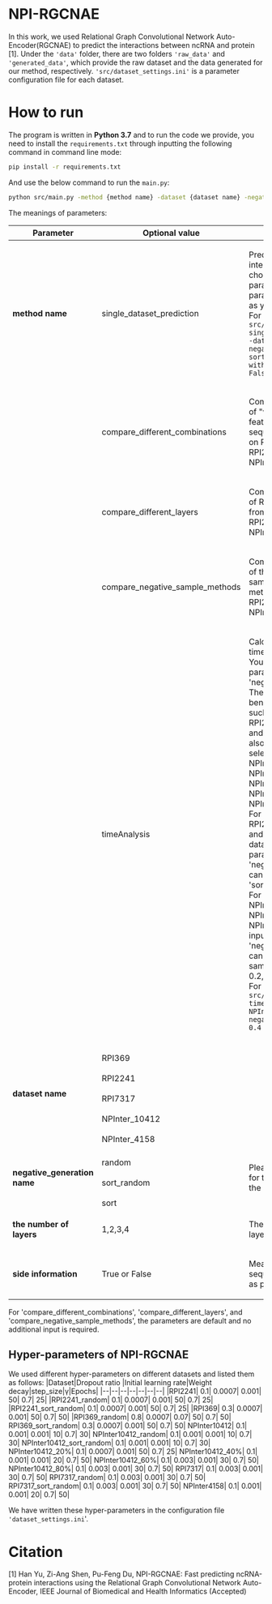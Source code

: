 # NPI-RGCNAE
  In this work, we used Relational Graph Convolutional 		Network Auto-Encoder(RGCNAE) to predict the interactions between ncRNA and protein [1].
  Under the `'data'` folder, there are two folders `'raw_data'` and `'generated_data'`, which provide the raw dataset and the data generated for our method, respectively.
  `'src/dataset_settings.ini'` is a parameter configuration file for each dataset.
# How to run
The program is written in **Python 3.7** and to run the code we provide, you need to install the `requirements.txt` through inputting the following command in command line mode:

```bash
pip install -r requirements.txt 
```

And use the below command to run the `main.py`:

```bash
python src/main.py -method {method name} -dataset {dataset name} -negative_random_sample {negative generation name} -layers {the number of layers} -with_side_information {side information}
```
The meanings of parameters: 

|  Parameter | Optional value |Meaning|
|--|--|--|
| **method name** | single_dataset_prediction |<p align="left">Predict ncRNA-protein interactions on a dataset chosed by the dataset parameter. Other parameters are the same as your input.<br> For example,`python src/main.py -method single_dataset_prediction -dataset RPI369  -negative_random_sample sort -layers 1 -with_side_information False`</p>|
| |compare_different_combinations|<p align="left">Compare the performance of "with sequence-based features" and "without sequence-based method" on RPI369, RPI2241,RPI7317 and NPInter10412.</p>|
| |compare_different_layers |<p align="left">Compare the performance of R-GCN layers varying from 1 to 4 on RPI369, RPI2241,RPI7317 and NPInter10412.</p>
| |compare_negative_sample_methods |<p align="left">Compare the performance of three different negative sample generation methods on RPI369, RPI2241,RPI7317 and NPInter10412.</p>
| |timeAnalysis|<p align="left">Calculate the runnning time on different datasets. You only need to enter two parameters, 'dataset' and 'negative_random_sample'. <br>The 'dataset' can be benchmarking datasets, such as  RPI7317, RPI369, RPI2241, NPInter_4158 and NPInter_10412. It can also be datasets randomly selected from the NPInter10412, such as NPInter_10412_0.2,   NPInter_10412_0.4, NPInter_10412_0.6, and NPInter_10412_0.8. <br>For RPI7317, RPI369, RPI2241, NPInter_4158 and NPInter_10412 datasets, the input parameter 'negative_random_sample' can be 'sort', 'sort_random', 'random'. <br>For NPInter_10412_0.2, NPInter_10412_0.4, NPInter_10412_0.6, and NPInter_10412_0.8, the input parameter 'negative_random_sample' can be the randomly sampling proportion, 0.2,0.4,0.6, and 0.8.<br>For example,`python src/main.py -method timeAnalysis -dataset  NPInter_10412_0.4 -negative_random_sample 0.4`</p>
|**dataset name** |	<br>RPI369</br> 	<br>RPI2241</br> 	<br>RPI7317</br><br> NPInter_10412</br><br> NPInter_4158</br> |
|**negative_generation name** |<br>random</br><br>sort_random</br><br>sort</br>|<p align="left">Please refer to our paper for the specific meaning of the above parameters.</p> 
|**the number of layers** |1,2,3,4|<p align="left">The number of R-GCN layers.</p>
|**side information**|True or False|<p align="left">Means whether use sequence-based features as part of the node feature.</p>

For 'compare_different_combinations', 'compare_different_layers', and 'compare_negative_sample_methods', the parameters are default and no additional input is required.

## Hyper-parameters of NPI-RGCNAE
We used different hyper-parameters on different datasets and listed them as follows:
|Dataset|Dropout ratio  |Initial learning rate|Weight decay|step_size|γ|Epochs|
|--|--|--|--|--|--|--|
|RPI2241|	0.1|	0.0007|	0.001|	50|	0.7|	25|
|RPI2241_random|	0.1|	0.0007|	0.001|	50|	0.7|	25|
|RPI2241_sort_random|	0.1|	0.0007|	0.001|	50|	0.7|	25|
|RPI369|	0.3|	0.0007|	0.001|	50|	0.7|	50|
|RPI369_random|	0.8|	0.0007|	0.07|	50|	0.7|	50|
RPI369_sort_random|	0.3|	0.0007|	0.001|	50|	0.7|	50|
NPInter10412|	0.1|	0.001|	0.001|	10|	0.7|	30|
NPInter10412_random|	0.1|	0.001|	0.001|	10|	0.7|	30|
NPInter10412_sort_random|	0.1|	0.001|	0.001|	10|	0.7|	30|
NPInter10412_20%|	0.1|	0.0007|	0.001|	50|	0.7|	25|
NPInter10412_40%|	0.1|	0.001|	0.001|	20|	0.7|	50|
NPInter10412_60%|	0.1|	0.003|	0.001|	30|	0.7|	50|
NPInter10412_80%|	0.1|	0.003|	0.001|	30|	0.7|	50|
RPI7317|	0.1|	0.003|	0.001|	30|	0.7|	50|
RPI7317_random|	0.1|	0.003|	0.001|	30|	0.7|	50|
RPI7317_sort_random|	0.1|	0.003|	0.001|	30|	0.7|	50|
NPInter4158|	0.1|	0.001|	0.001|	20|	0.7|	50|

We have written these hyper-parameters in the configuration file `'dataset_settings.ini`'.

# Citation 
[1] Han Yu, Zi-Ang Shen, Pu-Feng Du, NPI-RGCNAE: Fast predicting ncRNA-protein interactions using the Relational Graph Convolutional Network Auto-Encoder, 
IEEE Journal of Biomedical and Health Informatics (Accepted)

